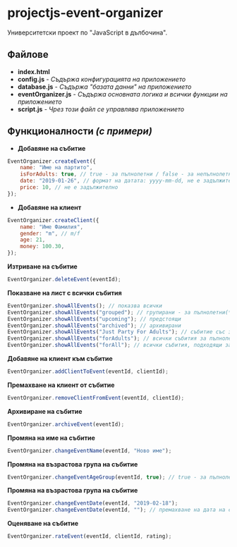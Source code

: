 # projectjs-event-organizer

Университетски проект по "JavaScript в дълбочина".

## Файлове
- **index.html**
- **config.js** - *Съдържа конфигурацията на приложението*
- **database.js** - *Съдържа "базата данни" на приложението*
- **eventOrganizer.js** - *Съдържа основната логика и всички функции на приложението*
- **script.js** - *Чрез този файл се управлява приложението*

## Функционалности *(с примери)*
- **Добавяне на събитие**
```javascript
EventOrganizer.createEvent({
    name: "Име на партито",
    isForAdults: true, // true - за пълнолетни / false - за непълнолетни, не е задължително
    date: "2019-01-26", // формат на датата: yyyy-mm-dd, не е задължително
    price: 10, // не е задължително
});
```

- **Добавяне на клиент**
```javascript
EventOrganizer.createClient({
    name: "Име Фамилия",
    gender: "m", // m/f
    age: 21,
    money: 100.30,
});
```

**Изтриване на събитие**
```javascript
EventOrganizer.deleteEvent(eventId);
```

**Показване на лист с всички събития**
```javascript
EventOrganizer.showAllEvents(); // показва всички
EventOrganizer.showAllEvents("grouped"); // групирани - за пълнолетни(*) и за непълнолетни(#)
EventOrganizer.showAllEvents("upcoming"); // предстоящи
EventOrganizer.showAllEvents("archived"); // архивирани
EventOrganizer.showAllEvents("Just Party For Adults"); // събитие със зададено име
EventOrganizer.showAllEvents("forAdults"); // всички събития за пълнолетни
EventOrganizer.showAllEvents("forAll"); // всички събития, подходящи за НЕпълнолетни
```

**Добавяне на клиент към събитие**
```javascript
EventOrganizer.addClientToEvent(eventId, clientId);
```

**Премахване на клиент от събитие**
```javascript
EventOrganizer.removeClientFromEvent(eventId, clientId);
```

**Архивиране на събитие**
```javascript
EventOrganizer.archiveEvent(eventId);
```

**Промяна на име на събитие**
```javascript
EventOrganizer.changeEventName(eventId, "Ново име");
```

**Промяна на възрастова група на събитие**
```javascript
EventOrganizer.changeEventAgeGroup(eventId, true); // true - за пълнолетни / false - за непълнолетни
```

**Промяна на възрастова група на събитие**
```javascript
EventOrganizer.changeEventDate(eventId, "2019-02-18");
EventOrganizer.changeEventDate(eventId, ""); // премахване на дата на събитие (задаване на дата в невалиден формат също премахва датата)
```

**Оценяване на събитие**
```javascript
EventOrganizer.rateEvent(eventId, clientId, rating);
```